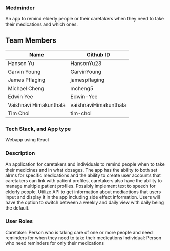 ### Medminder

An app to remind elderly people or their caretakers when they need to take their medications and which ones.

## Team Members
| Name        | Github ID   |
| ----------- | ----------- |
| Hanson Yu   | HansonYu23  |
| Garvin Young | GarvinYoung  |
| James Pflaging  | jamespflaging  |
| Michael Cheng  | mcheng5  |
| Edwin Yee  | Edwin-Yee  |
| Vaishnavi Himakunthala | vaishnaviHimakunthala |
| Tim Choi | tim-choi |

### Tech Stack, and App type

Webapp using React

### Description

An application for caretakers and individuals to remind people when to take their medicines and in what dosages. The app has the ability to both set alrms for specific medications and the ability to create user accounts that caretakers can link with patient profiles, caretakers also have the ability to manage multiple patient profiles. Possibly implement text to speech for elderly people. Utilize API to get information about mediactions that users input and display it in the app including side effect information. Users will have the option to switch between a weekly and daily view with daily being the default.

### User Roles

Caretaker: Person who is taking care of one or more people and need reminders for when they need to take their medications
Individual: Person who need reminders for only their medications
